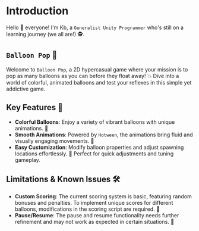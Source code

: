 # Introduction  
Hello 👋 everyone! I'm Kb, a  ```Generalist Unity Programmer``` who's still on a learning journey (we all are!) 🕵️.

## ```Balloon Pop``` 🎈  
Welcome to ```Balloon Pop```, a 2D hypercasual game where your mission is to pop as many balloons as you can before they float away! 💥 Dive into a world of colorful, animated balloons and test your reflexes in this simple yet addictive game.

## Key Features 🚀  
- **Colorful Balloons**: Enjoy a variety of vibrant balloons with unique animations. 🌈  
- **Smooth Animations**: Powered by ```Hotween```, the animations bring fluid and visually engaging movements. 🍿  
- **Easy Customization**: Modify balloon properties and adjust spawning locations effortlessly. 🔧 Perfect for quick adjustments and tuning gameplay.

## Limitations & Known Issues 🛠️  
- **Custom Scoring**: The current scoring system is basic, featuring random bonuses and penalties. To implement unique scores for different balloons, modifications in the scoring script are required. 📝  
- **Pause/Resume**: The pause and resume functionality needs further refinement and may not work as expected in certain situations. 🚧
